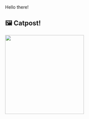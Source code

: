 Hello there!



## 🖼️ Catpost!

<sub>
    <img src="https://cdn2.thecatapi.com/images/1k5K58IPJ.jpg" height="256">
</sub>

